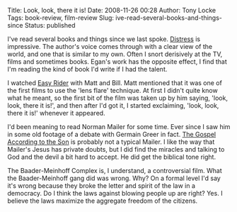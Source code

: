 Title: Look, look, there it is!
Date: 2008-11-26 00:28
Author: Tony Locke
Tags: book-review, film-review
Slug: ive-read-several-books-and-things-since
Status: published

I've read several books and things since we last spoke. [Distress](http://en.wikipedia.org/wiki/Distress_%28novel%29) is impressive. The author's voice comes through with a clear view of the world, and one that is similar to my own. Often I snort derisively at the TV, films and sometimes books. Egan's work has the opposite effect, I find that I'm reading the kind of book I'd write if I had the talent.  
  
I watched [Easy Rider](http://en.wikipedia.org/wiki/Easy_Rider) with Matt and Bill. Matt mentioned that it was one of the first films to use the 'lens flare' technique. At first I didn't quite know what he meant, so the first bit of the film was taken up by him saying, 'look, look, there it is!', and then after I'd got it, I started exclaiming, 'look, look, there it is!' whenever it appeared.  
  
I'd been meaning to read Norman Mailer for some time. Ever since I saw him in some old footage of a debate with Germain Greer in fact. [The Gospel According to the Son](http://en.wikipedia.org/wiki/The_Gospel_According_to_the_Son) is probably not a typical Mailer. I like the way that Mailer's Jesus has private doubts, but I did find the miracles and talking to God and the devil a bit hard to accept. He did get the biblical tone right.  
  
The Baader-Meinhoff Complex is, I understand, a controversial film. What the Baader-Meinhoff gang did was wrong. Why? On a formal level I'd say it's wrong because they broke the letter and spirit of the law in a democracy. Do I think the laws against blowing people up are right? Yes. I believe the laws maximize the aggregate freedom of the citizens.
